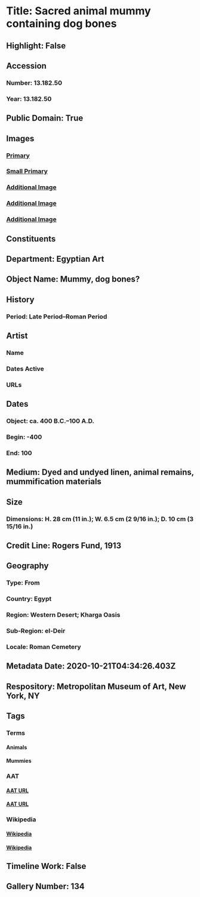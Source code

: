 # Title: Sacred animal mummy containing dog bones
## Highlight: False
## Accession
### Number: 13.182.50
### Year: 13.182.50
## Public Domain: True
## Images
### [Primary](https://images.metmuseum.org/CRDImages/eg/original/DP238637.jpg)
### [Small Primary](https://images.metmuseum.org/CRDImages/eg/web-large/DP238637.jpg)
### [Additional Image](https://images.metmuseum.org/CRDImages/eg/original/DP237846.jpg)
### [Additional Image](https://images.metmuseum.org/CRDImages/eg/original/DP238638.jpg)
### [Additional Image](https://images.metmuseum.org/CRDImages/eg/original/DP238639.jpg)
## Constituents
## Department: Egyptian Art
## Object Name: Mummy, dog bones?
## History
### Period: Late Period–Roman Period
## Artist
### Name
### Dates Active
### URLs
## Dates
### Object: ca. 400 B.C.–100 A.D.
### Begin: -400
### End: 100
## Medium: Dyed and undyed linen, animal remains, mummification materials
## Size
### Dimensions: H. 28 cm (11 in.); W. 6.5 cm (2 9/16 in.); D. 10 cm (3 15/16 in.)
## Credit Line: Rogers Fund, 1913
## Geography
### Type: From
### Country: Egypt
### Region: Western Desert; Kharga Oasis
### Sub-Region: el-Deir
### Locale: Roman Cemetery
## Metadata Date: 2020-10-21T04:34:26.403Z
## Respository: Metropolitan Museum of Art, New York, NY
## Tags
### Terms
#### Animals
#### Mummies
### AAT
#### [AAT URL](http://vocab.getty.edu/page/aat/300249525)
#### [AAT URL](http://vocab.getty.edu/page/aat/300262951)
### Wikipedia
#### [Wikipedia]()
#### [Wikipedia]()
## Timeline Work: False
## Gallery Number: 134